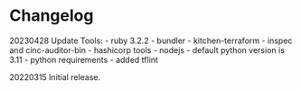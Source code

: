 # Changelog

20230428 Update Tools:
         - ruby 3.2.2
         - bundler
         - kitchen-terraform
         - inspec and cinc-auditor-bin
         - hashicorp tools
         - nodejs
         - default python version is 3.11
         - python requirements 
         - added tflint 

20220315 Initial release.
